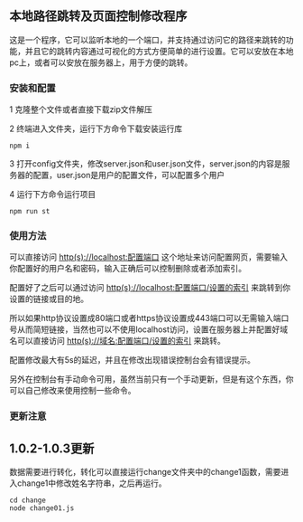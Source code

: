 ## 本地路径跳转及页面控制修改程序
这是一个程序，它可以监听本地的一个端口，并支持通过访问它的路径来跳转的功能，并且它的跳转内容通过可视化的方式方便简单的进行设置。它可以安放在本地pc上，或者可以安放在服务器上，用于方便的跳转。
### 安装和配置
1 克隆整个文件或者直接下载zip文件解压

2 终端进入文件夹，运行下方命令下载安装运行库
```shell
npm i
```
3 打开config文件夹，修改server.json和user.json文件，server.json的内容是服务器的配置，user.json是用户的配置文件，可以配置多个用户

4 运行下方命令运行项目
```shell
npm run st
```
### 使用方法
可以直接访问 [http(s)://localhost:配置端口](#) 这个地址来访问配置网页，需要输入你配置好的用户名和密码，输入正确后可以控制删除或者添加索引。

配置好了之后可以通过访问 [http(s)://localhost:配置端口/设置的索引](#) 来跳转到你设置的链接或目的地。

所以如果http协议设置成80端口或者https协议设置成443端口可以无需输入端口号从而简短链接，当然也可以不使用localhost访问，设置在服务器上并配置好域名可以直接访问 [http(s)://域名:配置端口/设置的索引](#) 来跳转。

配置修改最大有5s的延迟，并且在修改出现错误控制台会有错误提示。

另外在控制台有手动命令可用，虽然当前只有一个手动更新，但是有这个东西，你可以自己修改来使用控制一些命令。

### 更新注意

## 1.0.2-1.0.3更新
数据需要进行转化，转化可以直接运行change文件夹中的change1函数，需要进入change1中修改姓名字符串，之后再运行。
```shell
cd change
node change01.js
```